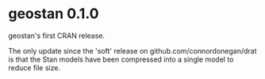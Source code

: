 # geostan 0.1.0

geostan's first CRAN release.

The only update since the 'soft' release on github.com/connordonegan/drat is that the Stan models have been compressed into a single model to reduce file size.
